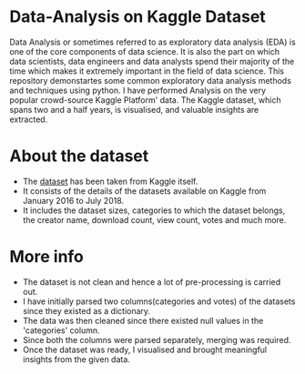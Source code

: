# Data-Analysis on Kaggle Dataset
Data Analysis or sometimes referred to as exploratory data analysis (EDA) is one of the core components of data science. It is also the part on which data scientists, data engineers and data analysts spend their majority of the time which makes it extremely important in the field of data science. This repository demonstartes some common exploratory data analysis methods and techniques using python. I have performed Analysis on the very popular crowd-source Kaggle Platform' data. The Kaggle dataset, which spans two and a half years, is visualised, and valuable insights are extracted. 

# About the dataset
* The [dataset](https://www.kaggle.com/datasets/morriswongch/kaggle-datasets) has been taken from Kaggle itself.
* It consists of the details of the datasets available on Kaggle from January 2016 to July 2018. 
* It includes the dataset sizes, categories to which the dataset belongs, the creator name, download count, view count, votes and much more.

# More info
* The dataset is not clean and hence a lot of pre-processing is carried out. 
* I have initially parsed two columns(categories and votes) of the datasets since they existed as a dictionary.
* The data was then cleaned since there existed null values in the 'categories' column.
* Since both the columns were parsed separately, merging was required.
* Once the dataset was ready, I visualised and brought meaningful insights from the given data.
